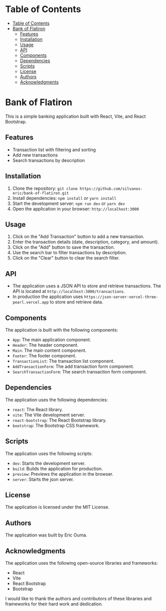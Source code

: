 # Table of Contents

- [Table of Contents](#table-of-contents)
- [Bank of Flatiron](#bank-of-flatiron)
  - [Features](#features)
  - [Installation](#installation)
  - [Usage](#usage)
  - [API](#api)
  - [Components](#components)
  - [Dependencies](#dependencies)
  - [Scripts](#scripts)
  - [License](#license)
  - [Authors](#authors)
  - [Acknowledgments](#acknowledgments)


# Bank of Flatiron

This is a simple banking application built with React, Vite, and React Bootstrap.

## Features

*   Transaction list with filtering and sorting
*   Add new transactions
*   Search transactions by description

## Installation

1.  Clone the repository: `git clone https://github.com/silvanos-eric/bank-of-flatiron.git`
2.  Install dependencies: `npm install` or `yarn install`
3.  Start the development server: `npm run dev` or `yarn dev`
4.  Open the application in your browser: `http://localhost:3000`

## Usage

1.  Click on the "Add Transaction" button to add a new transaction.
2.  Enter the transaction details (date, description, category, and amount).
3.  Click on the "Add" button to save the transaction.
4.  Use the search bar to filter transactions by description.
5.  Click on the "Clear" button to clear the search filter.

## API

- The application uses a JSON API to store and retrieve transactions. The API is located at `http://localhost:3000/transactions`.
- In production the application uses `https://json-server-vercel-three-pearl.vercel.app` to store and retrieve data.

## Components

The application is built with the following components:

*   `App`: The main application component.
*   `Header`: The header component.
*   `Main`: The main content component.
*   `Footer`: The footer component.
*   `TransactionList`: The transaction list component.
*   `AddTransactionForm`: The add transaction form component.
*   `SearchTransactionForm`: The search transaction form component.

## Dependencies

The application uses the following dependencies:

*   `react`: The React library.
*   `vite`: The Vite development server.
*   `react-bootstrap`: The React Bootstrap library.
*   `bootstrap`: The Bootstrap CSS framework.

## Scripts

The application uses the following scripts:

*   `dev`: Starts the development server.
*   `build`: Builds the application for production.
*   `preview`: Previews the application in the browser.
*   `server`: Starts the json server.

## License

The application is licensed under the MIT License.

## Authors

The application was built by Eric Ouma.

## Acknowledgments

The application uses the following open-source libraries and frameworks:

*   React
*   Vite
*   React Bootstrap
*   Bootstrap

I would like to thank the authors and contributors of these libraries and frameworks for their hard work and dedication.